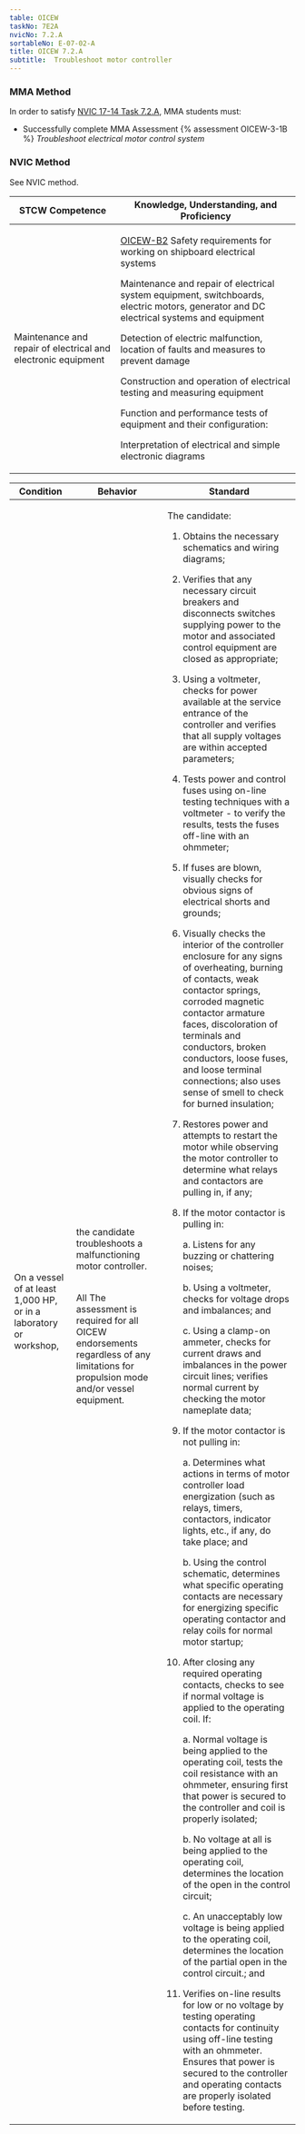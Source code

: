 ```yaml
---
table: OICEW
taskNo: 7E2A
nvicNo: 7.2.A 
sortableNo: E-07-02-A
title: OICEW 7.2.A 
subtitle:  Troubleshoot motor controller
---
```



### MMA Method

In order to satisfy  [NVIC 17-14  Task  7.2.A]({{site.baseurl}}/assets/images/nvic-17-14.pdf), MMA students must:

* Successfully complete MMA Assessment {% assessment OICEW-3-1B %} *Troubleshoot electrical motor control system*


### NVIC Method

<a onclick="togglevisibility('nvic_methods')" >See NVIC method.</a>

<div id='nvic_methods' class='hide'>

<table>
<thead>
<tr>
<th class='forty'> STCW Competence </th>
<th class='sixty'> Knowledge, Understanding, and Proficiency </th>
</tr>
</thead>




<tbody>
<tr><td markdown='1'>

Maintenance and repair of electrical and electronic equipment

</td><td markdown='1'>

[OICEW-B2]({{site.baseurl}}/tables/31.html#OICEW-B2) Safety requirements for working on shipboard electrical systems

Maintenance and repair of electrical system equipment, switchboards, electric motors, generator and DC electrical systems and equipment 

Detection of electric malfunction, location of faults and measures to prevent damage 

Construction and operation of electrical testing and measuring equipment 

Function and performance tests of equipment and their configuration: 

Interpretation of electrical and simple electronic diagrams

</td></tr>


</tbody>
</table>


<table>
<thead>
<tr><th class='twenty'>  Condition </th><th class='twenty'> Behavior </th><th  class='sixty'>Standard </th></tr>
</thead>
<tbody >



<tr><td markdown='1'>

On a vessel of at least 1,000 HP, or in a laboratory or workshop,

</td><td markdown='1'>

the candidate troubleshoots a malfunctioning motor controller.

<br>

<div class="tooltip">All
<span class="tooltiptext">
The assessment is required for all OICEW endorsements regardless of any limitations for propulsion mode and/or vessel equipment.
</span>
</div>


</td><td markdown='1'>

The candidate:

1. Obtains the necessary schematics and wiring diagrams;

2. Verifies that any necessary circuit breakers and disconnects switches supplying power to the motor and associated control equipment are closed as appropriate;

3. Using a voltmeter, checks for power available at the service entrance of the controller and verifies that all supply voltages are within accepted parameters;

4. Tests power and control fuses using on-line testing techniques with a voltmeter - to verify the results, tests the fuses off-line with an ohmmeter;

5. If fuses are blown, visually checks for obvious signs of electrical shorts and grounds;

6. Visually checks the interior of the controller enclosure for any signs of overheating, burning of contacts, weak contactor springs, corroded magnetic contactor armature faces, discoloration of terminals and conductors, broken conductors, loose fuses, and loose terminal connections; also uses sense of smell to check for burned insulation;

7. Restores power and attempts to restart the motor while observing the motor controller to determine what relays and contactors are pulling in, if any;

8. If the motor contactor is pulling in:

     a. Listens for any buzzing or chattering noises;

     b. Using a voltmeter, checks for voltage drops and imbalances; and

     c. Using a clamp-on ammeter, checks for current draws and imbalances in the power circuit lines; verifies normal current by checking the motor nameplate data;

9. If the motor contactor is not pulling in:

     a. Determines what actions in terms of motor controller load energization (such as relays, timers, contactors, indicator lights, etc., if any, do take place; and

     b. Using the control schematic, determines what specific operating contacts are necessary for energizing specific operating contactor and relay coils for normal motor startup;

10. After closing any required operating contacts, checks to see if normal voltage is applied to the operating coil. If:

     a. Normal voltage is being applied to the operating coil, tests the coil resistance with an ohmmeter, ensuring first that power is secured to the controller and coil is properly isolated;

     b. No voltage at all is being applied to the operating coil, determines the location of the open in the control circuit;

     c. An unacceptably low voltage is being applied to the operating coil, determines the location of the partial open in the control circuit.; and

11. Verifies on-line results for low or no voltage by testing operating contacts for continuity using off-line testing with an ohmmeter. Ensures that power is secured to the controller and operating contacts are properly isolated before testing.

</td></tr>
</tbody>
</table>
</div>
